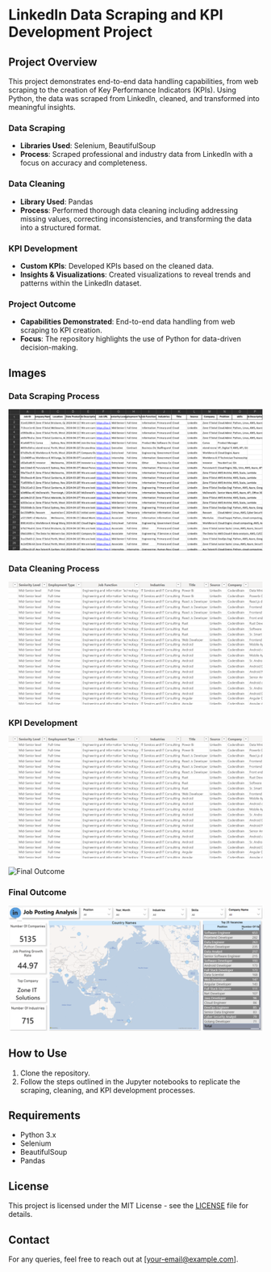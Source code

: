 # LinkedIn Data Scraping and KPI Development Project

## Project Overview

This project demonstrates end-to-end data handling capabilities, from web scraping to the creation of Key Performance Indicators (KPIs). Using Python, the data was scraped from LinkedIn, cleaned, and transformed into meaningful insights.

### Data Scraping
- **Libraries Used**: Selenium, BeautifulSoup
- **Process**: Scraped professional and industry data from LinkedIn with a focus on accuracy and completeness.

### Data Cleaning
- **Library Used**: Pandas
- **Process**: Performed thorough data cleaning including addressing missing values, correcting inconsistencies, and transforming the data into a structured format.

### KPI Development
- **Custom KPIs**: Developed KPIs based on the cleaned data.
- **Insights & Visualizations**: Created visualizations to reveal trends and patterns within the LinkedIn dataset.

### Project Outcome
- **Capabilities Demonstrated**: End-to-end data handling from web scraping to KPI creation.
- **Focus**: The repository highlights the use of Python for data-driven decision-making.

## Images

### Data Scraping Process
![Data Scraping](Screenshot%202024-08-13%20170349.png)

### Data Cleaning Process
![Data Cleaning](Screenshot%202024-08-13%20172702.png)

### KPI Development
![KPI Development](Screenshot%202024-08-13%20172702.png)

![Final Outcome]()

### Final Outcome
![Final Outcome](Screenshot%202024-08-13%20173808.png)

## How to Use
1. Clone the repository.
2. Follow the steps outlined in the Jupyter notebooks to replicate the scraping, cleaning, and KPI development processes.

## Requirements
- Python 3.x
- Selenium
- BeautifulSoup
- Pandas

## License
This project is licensed under the MIT License - see the [LICENSE](LICENSE) file for details.

## Contact
For any queries, feel free to reach out at [your-email@example.com].
